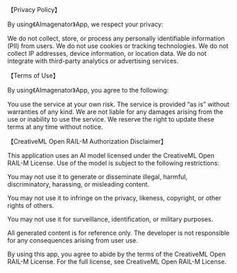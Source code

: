 【Privacy Policy】

By using《AImagenator》App, we respect your privacy:

We do not collect, store, or process any personally identifiable information (PII) from users. We do not use cookies or tracking technologies. We do not collect IP addresses, device information, or location data. We do not integrate with third-party analytics or advertising services.

【Terms of Use】

By using《AImagenator》App, you agree to the following:

You use the service at your own risk. The service is provided “as is” without warranties of any kind. We are not liable for any damages arising from the use or inability to use the service. We reserve the right to update these terms at any time without notice.

【CreativeML Open RAIL-M Authorization Disclaimer】

This application uses an AI model licensed under the CreativeML Open RAIL-M License. Use of the model is subject to the following restrictions:

You may not use it to generate or disseminate illegal, harmful, discriminatory, harassing, or misleading content.

You may not use it to infringe on the privacy, likeness, copyright, or other rights of others.

You may not use it for surveillance, identification, or military purposes.

All generated content is for reference only. The developer is not responsible for any consequences arising from user use.

By using this app, you agree to abide by the terms of the CreativeML Open RAIL-M License. For the full license, see CreativeML Open RAIL-M License.
